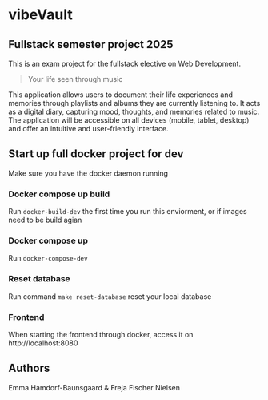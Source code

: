 # vibeVault

## Fullstack semester project 2025

This is an exam project for the fullstack elective on Web Development.

> Your life seen through music

This application allows users to document their life experiences and memories through playlists and albums they are currently listening to. It acts as a digital diary, capturing mood, thoughts, and memories related to music. The application will be accessible on all devices (mobile, tablet, desktop) and offer an intuitive and user-friendly interface.

## Start up full docker project for dev

Make sure you have the docker daemon running

### Docker compose up build

Run `docker-build-dev` the first time you run this enviorment, or if images need to be build agian

### Docker compose up

Run `docker-compose-dev`

### Reset database

Run command `make reset-database` reset your local database

### Frontend

When starting the frontend through docker, access it on http://localhost:8080

## Authors

Emma Hamdorf-Baunsgaard & Freja Fischer Nielsen

